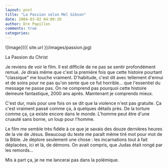 ```yaml
---
layout: post
title: "La Passion selon Mel Gibson"
date: 2004-03-02 04:09:10
author: Dre Papillon
comments: true
categories: 
---
```



![Image]({{ site.url }}/images/passion.jpg)
<div class="photoattrib">La Passion du Christ</div>



Je reviens de voir le film.  Il est difficile de ne pas se sentir profondément remué.  Je dirais même que c'est la première fois que cette histoire pourtant "classique" me touche vraiment.  D'habitude, c'est dit avec tellement d'ennui et de soins pour ne pas qu'on sente que ce fut horrible...  que l'essentiel du message ne passe pas.  On ne comprend pas pourquoi cette histoire demeure fantastique, 2000 ans après.  Maintenant je comprends mieux.

C'est dur, mais pour une fois on se dit que la violence n'est pas gratuite.  Ça c'est vraiment passé comme ça, à quelques détails près.  De la torture comme ça, ça existe encore dans le monde.  L'homme peut être d'une cruauté sans borne, un loup pour l'homme.

Le film me semble très fidèle à ce que je savais des douze dernières heures de la vie de Jésus.  Beaucoup du texte me paraît même tiré mot pour mot de la Bible.  Je déplore seulement une chose : les incarnations tout à fait déplacées, ici et là, de démons.  On avait compris, que Judas était rongé par les remords...

Mis à part ça, je ne me lancerai pas dans la polémique.